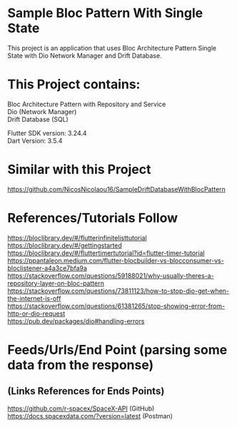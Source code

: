 # Sample Bloc Pattern With Single State
This project is an application that uses Bloc Architecture Pattern Single State with Dio Network Manager and Drift Database.

# This Project contains:
Bloc Architecture Pattern with Repository and Service <br />
Dio (Network Manager) <br />
Drift Database (SQL) <br />

Flutter SDK version: 3.24.4 <br />
Dart Version: 3.5.4 <br />

# Similar with this Project
https://github.com/NicosNicolaou16/SampleDriftDatabaseWithBlocPattern <br />

# References/Tutorials Follow
https://bloclibrary.dev/#/flutterinfinitelisttutorial <br />
https://bloclibrary.dev/#/gettingstarted <br />
https://bloclibrary.dev/#/fluttertimertutorial?id=flutter-timer-tutorial <br />
https://ppantaleon.medium.com/flutter-blocbuilder-vs-blocconsumer-vs-bloclistener-a4a3ce7bfa9a <br />
https://stackoverflow.com/questions/59188021/why-usually-theres-a-repository-layer-on-bloc-pattern <br />
https://stackoverflow.com/questions/73811123/how-to-stop-dio-get-when-the-internet-is-off <br />
https://stackoverflow.com/questions/61381265/stop-showing-error-from-http-or-dio-request <br />
https://pub.dev/packages/dio#handling-errors <br />

# Feeds/Urls/End Point (parsing some data from the response)
## (Links References for Ends Points)
https://github.com/r-spacex/SpaceX-API (GitHub) <br />
https://docs.spacexdata.com/?version=latest (Postman) <br />
